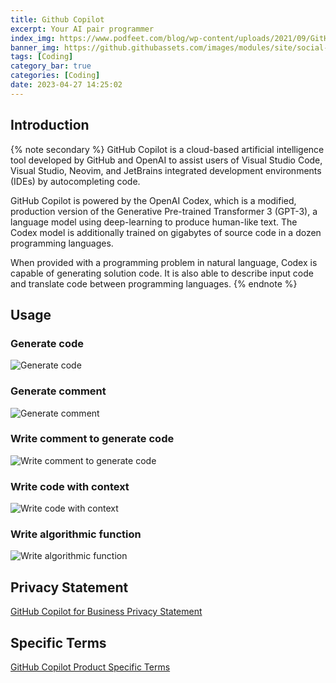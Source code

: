 ```yaml
---
title: Github Copilot
excerpt: Your AI pair programmer
index_img: https://www.podfeet.com/blog/wp-content/uploads/2021/09/GitHub-Copilot-logo-1040x650.png
banner_img: https://github.githubassets.com/images/modules/site/social-cards/copilot-ga.png
tags: [Coding]
category_bar: true
categories: [Coding]
date: 2023-04-27 14:25:02
---
```


## Introduction
{% note secondary %}
GitHub Copilot is a cloud-based artificial intelligence tool developed by GitHub and OpenAI to assist users of Visual Studio Code, Visual Studio, Neovim, and JetBrains integrated development environments (IDEs) by autocompleting code.

GitHub Copilot is powered by the OpenAI Codex, which is a modified, production version of the Generative Pre-trained Transformer 3 (GPT-3), a language model using deep-learning to produce human-like text. The Codex model is additionally trained on gigabytes of source code in a dozen programming languages.

When provided with a programming problem in natural language, Codex is capable of generating solution code. It is also able to describe input code and translate code between programming languages.
{% endnote %}

## Usage

### Generate code
![Generate code](https://cdn.jsdelivr.net/gh/Ssiswent/myBlogResource/images/20230427173916.png)

### Generate comment
![Generate comment](https://cdn.jsdelivr.net/gh/Ssiswent/myBlogResource/images/GenerateComment.png)

### Write comment to generate code
![Write comment to generate code](https://cdn.jsdelivr.net/gh/Ssiswent/myBlogResource/images/20230427172204.png)

### Write code with context 
![Write code with context](https://cdn.jsdelivr.net/gh/Ssiswent/myBlogResource/images/20230427174324.png)

### Write algorithmic function
![Write algorithmic function](https://cdn.jsdelivr.net/gh/Ssiswent/myBlogResource/images/20230427174748.png)


## Privacy Statement
[GitHub Copilot for Business Privacy Statement](https://docs.github.com/en/site-policy/privacy-policies/github-copilot-for-business-privacy-statement)
## Specific Terms
[GitHub Copilot Product Specific Terms](https://github.com/customer-terms/github-copilot-product-specific-terms)